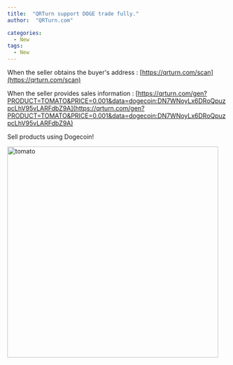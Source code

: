 ```yaml
---
title:  "QRTurn support DOGE trade fully."
author:  "QRTurn.com"

categories:
  - New
tags:
  - New
---
```


When the seller obtains the buyer's address :
[https://qrturn.com/scan](https://qrturn.com/scan)

When the seller provides sales information :
[https://qrturn.com/gen?PRODUCT=TOMATO&PRICE=0.001&data=dogecoin:DN7WNoyLx6DRoQpuzpcLhV95vLARFdbZ9A](https://qrturn.com/gen?PRODUCT=TOMATO&PRICE=0.001&data=dogecoin:DN7WNoyLx6DRoQpuzpcLhV95vLARFdbZ9A)


Sell ​​products using Dogecoin!

<img width="482" alt="tomato" src="https://user-images.githubusercontent.com/6928193/120576241-6dea3400-c45d-11eb-8a1c-0761085613c9.png">

